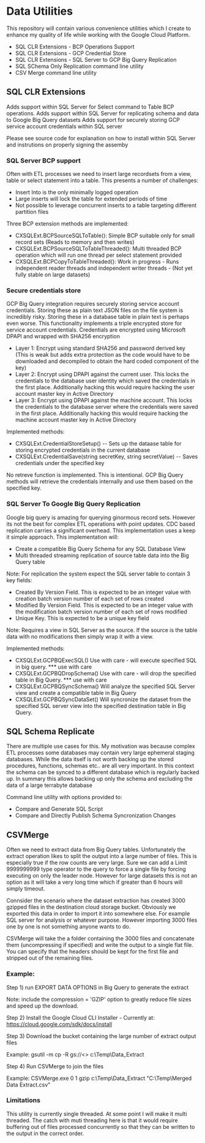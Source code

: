 # Data Utilities
This repository will contain various convenience utilities which I create to enhance my quality of life while working with the Google Cloud Platform.

* SQL CLR Extensions - BCP Operations Support
* SQL CLR Extensions - GCP Credential Store
* SQL CLR Extensions - SQL Server to GCP Big Query Replication
* SQL SChema Only Replication command line utility
* CSV Merge command line utility

## SQL CLR Extensions
Adds support within SQL Server for Select command to Table BCP operations.
Adds support within SQL Server for replicating schema and data to Google Big Query datasets
Adds support for securely storing GCP service account credentials within SQL server

Please see source code for explanation on how to install within SQL Server and instrutions on properly signing the assemby

### SQL Server BCP support
Often with ETL processes we need to insert large recordsets from a view, table or select statement into a table. This presents a number of challenges:
* Insert Into is the only minimally logged operation
* Large inserts will lock the table for extended periods of time
* Not possible to leverage concurrent inserts to a table targeting different partition files

Three BCP extension methods are implemented:
* CXSQLExt.BCPSourceSQLToTable():   Simple BCP suitable only for small record sets (Reads to memory and then writes)
* CXSQLExt.BCPSourceSQLToTableThreaded():  Multi threaded BCP operation which will run one thread per select statement provided
* CXSQLExt.BCPCopyToTableThreaded(): Work in progress - Runs independent reader threads and independent writer threads - (Not yet fully stable on large datasets) 

### Secure credentials store
GCP Big Query integration requires securely storing service account credentials. Storing these as plain text JSON files on the file system is incredibly risky. Storing these in a database table in plain text is perhaps even worse.
This functionality implements a triple encrypted store for service account credentials.
Credentials are encrypted using Microsoft DPAPI and wrapped with SHA256 encryption
* Layer 1: Encrypt using standard SHA256 and password derived key (This is weak but adds extra protection as the code would have to be downloaded and decompiled to obtain the hard coded component of the key)
* Layer 2: Encrypt using DPAPI against the current user. This locks the credentials to the database user identity which saved the credentials in the first place. Additionally hacking this would require hacking the user account master key in Active Directory
* Layer 3: Encrypt using DPAPI against the machine account. This locks the credentials to the database server where the credentials were saved in the first place. Additionally hacking this would require hacking the machine account master key in Active Directory

Implemented methods:
* CXSQLExt.CredentialStoreSetup() -- Sets up the dataase table for storing encrypted credentials in the current database
* CXSQLExt.CredentialSave(string secretKey, string secretValue)  -- Saves credentials under the specified key

No retreve function is implemented. This is intentional. GCP Big Query methods will retrieve the credentials internally and use them based on the specified key.

### SQL Server To Google Big Query Replication
Google big query is amazing for querying ginormous record sets. However its not the best for complex ETL operations with point updates. CDC based replication carries a significant overhead. This implementation uses a keep it simple approach. This implementation will:
* Create a compatible Big Query Schema for any SQL Database View
* Multi threaded streaming replication of source table data into the Big Query table

Note: For replication the system expect the SQL server table to contain 3 key fields:
* Created By Version Field. This is expected to be an integer value with creation batch version number of each set of rows created
* Modified By Version Field. This is expected to be an integer value with the modification batch version number of each set of rows modified
* Unique Key. This is expected to be a unique key field

Note: Requires a view in SQL Server as the source. If the source is the table data with no modifications then simply wrap it with a view.

Implemented methods:
* CXSQLExt.GCPBQExecSQL()  Use with care - will execute specified SQL in big query. *** use with care
* CXSQLExt.GCPBQDropSchema()   Use with care - will drop the specified table in Big Query. *** use with care
* CXSQLExt.GCPBQSyncSchema()   Will analyze the specified SQL Server view and create a compatible table in Big Query
* CXSQLExt.GCPBQSyncDataSet()    Will syncronize the dataset from the specified SQL server view into the specified destination table in Big Query.

## SQL Schema Replicate
There are multiple use cases for this.
My motivation was because complex ETL processes some databases may contain very large ephemeral staging databases. While the data itself is not worth backing up the stored procedures, functions, schemas etc.. are all very important. In this context the schema can be synced to a different database which is regularly backed up. In summary this allows backing up only the schema and excluding the data of a large terrabyte database

Command line utility with options provided to:
* Compare and Generate SQL Script
* Compare and Directly Publish Schema Syncronization Changes

## CSVMerge
Often we need to extract data from Big Query tables. Unfortunately the extract operation likes to split the output into a large number of files. This is especially true if the row counts are very large. Sure we can add a Limit 9999999999 type operator to the query to force a single file by forcing executing on only the leader node. However for large datasets this is not an option as it will take a very long time which if greater than 6 hours will simply timeout.

Connsider the scenario where the dataset extraction has created 3000 gzipped files in the destination cloud storage bucket.
Obviously we exported this data in order to import it into somewhere else. For example SQL server for analysis or whatever purpose.
However importing 3000 files one by one is not something anyone wants to do.

CSVMerge will take the a folder containing the 3000 files and concatenate them (uncompressing if specified) and write the output to a single flat file. You can specify that the headers should be kept for the first file and stripped out of the remaining files.

### Example:

Step 1) run EXPORT DATA OPTIONS in Big Query to generate the extract

Note: include the compression = 'GZIP' option to greatly reduce file sizes and speed up the download.

Step 2) Install the Google Cloud CLI Installer - Currently at: https://cloud.google.com/sdk/docs/install

Step 3) Download the bucket containing the large number of extract output files

Example: gsutil -m cp -R gs://<<Your Bucket>> c:\Temp\Data_Extract

Step 4) Run CSVMerge to join the files

Example: CSVMerge.exe 0 1 gzip c:\Temp\Data_Extract "C:\Temp\Merged Data Extract.csv"

### Limitations
This utility is currently single threaded. At some point I will make it multi threaded. The catch with muti threading here is that it would require buffering out of files processed concurrently so that they can be written to the output in the correct order.

